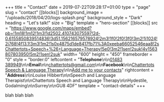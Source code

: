 +++
title = "Contact"
date = 2019-07-22T09:28:17+01:00
type = "page"
slug = "contact"
[[blocks]]
background_image = "/uploads/2018/04/20/logs-splash.png"
background_style = "Dark"
heading = "Let's talk!"
size = "Big"
template = "hero-section"
[[blocks]]
src = "https://www.google.com/maps/embed?pb=!1m18!1m12!1m3!1d2502.410743075597!2d-0.6155850839514836!3d51.156216579578924!2m3!1f0!2f0!3f0!3m2!1i1024!2i768!4f13.1!3m3!1m2!1s0x4875d1de8417fb71%3A0xeeba66052546eaa8!2sChattertots+Speech+%26+Language+Therapy!5e0!3m2!1sen!2suk!4v1563807803950!5m2!1sen!2suk"
width= "600"
height = "450"
frameborder = "0"
style = "border:0"
leftcontent = "**Telephone**\n\n[01483 389949](tel:+44389949)\n\n**Email**\n\n[chattertots@gmail.com](mailto:chattertots@gmail.com)\n\n**Facebook**\n\n[Chattertots Speech & Language Therapy](https://www.facebook.com/speechtherapysurrey)\n\n[Add me to your contacts](/Chattertots.vcf)"
rightcontent = "**Address**\n\nLouise Hibbert\n\nSpeech and Language Therapist\n\nChattertots Speech and Language Therapy\n\nHydestile, Godalming\n\nSurrey\n\nGU8 4DF"
template = "contact-details"
+++

blah blah blah
